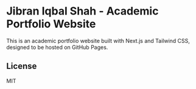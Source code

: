 # Jibran Iqbal Shah - Academic Portfolio Website

This is an academic portfolio website built with Next.js and Tailwind CSS, designed to be hosted on GitHub Pages.

## License

MIT
